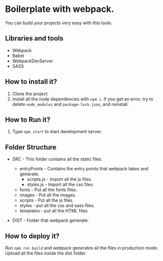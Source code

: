 # Boilerplate with webpack.

You can build your projects very easy with this tools.

## Libraries and tools

- Webpack
- Babel
- WebpackDevServer
- SASS

## How to install it?

1. Clone the project.
2. Install all the node dependencies with `npm i`. If you get an error, try to delete `node_modules` and `package-lock.json`, and reinstall.

## How to Run it?

1. Type `npm start` to start development server.

## Folder Structure

- SRC - This folder contains all the static files.

  - entryPoints - Contains the entry points that webpack takes and generate.
    - scripts.js - Import all the js files.
    - styles.js - Import all the css files.
  - fonts - Put all the fonts files.
  - images - Put all the images.
  - scripts - Put all the js files.
  - styles - put all the css and sass files.
  - templates - put all the HTML files.

- DIST - Folder that webpack generate.

## How to deploy it?

Run `npm run build` and webpack generates all the files in production mode. Upload all the files inside the dist folder.
